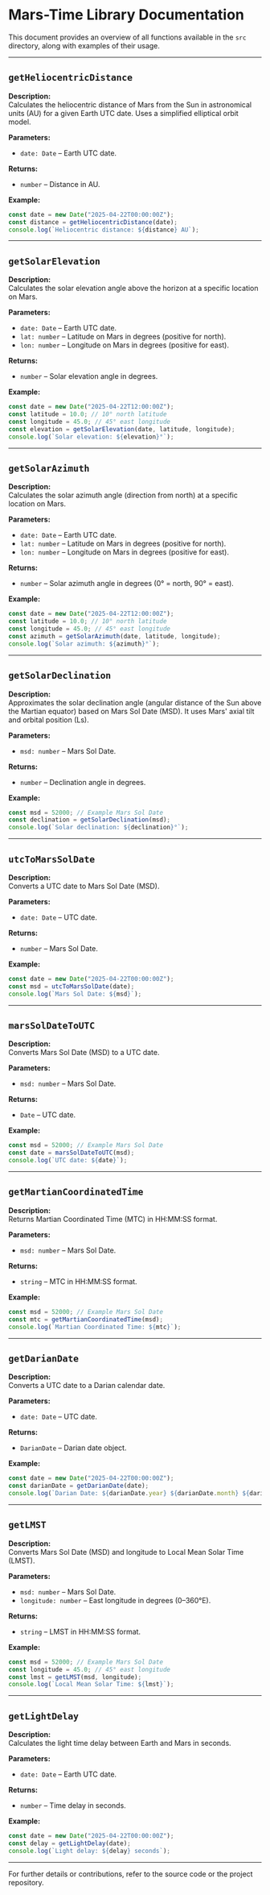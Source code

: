 # Mars-Time Library Documentation

This document provides an overview of all functions available in the `src` directory, along with examples of their usage.

---

## `getHeliocentricDistance`

**Description:**  
Calculates the heliocentric distance of Mars from the Sun in astronomical units (AU) for a given Earth UTC date. Uses a simplified elliptical orbit model.

**Parameters:**  
- `date: Date` – Earth UTC date.

**Returns:**  
- `number` – Distance in AU.

**Example:**
```typescript
const date = new Date("2025-04-22T00:00:00Z");
const distance = getHeliocentricDistance(date);
console.log(`Heliocentric distance: ${distance} AU`);
```

---

## `getSolarElevation`

**Description:**  
Calculates the solar elevation angle above the horizon at a specific location on Mars.

**Parameters:**  
- `date: Date` – Earth UTC date.
- `lat: number` – Latitude on Mars in degrees (positive for north).
- `lon: number` – Longitude on Mars in degrees (positive for east).

**Returns:**  
- `number` – Solar elevation angle in degrees.

**Example:**
```typescript
const date = new Date("2025-04-22T12:00:00Z");
const latitude = 10.0; // 10° north latitude
const longitude = 45.0; // 45° east longitude
const elevation = getSolarElevation(date, latitude, longitude);
console.log(`Solar elevation: ${elevation}°`);
```

---

## `getSolarAzimuth`

**Description:**  
Calculates the solar azimuth angle (direction from north) at a specific location on Mars.

**Parameters:**  
- `date: Date` – Earth UTC date.
- `lat: number` – Latitude on Mars in degrees (positive for north).
- `lon: number` – Longitude on Mars in degrees (positive for east).

**Returns:**  
- `number` – Solar azimuth angle in degrees (0° = north, 90° = east).

**Example:**
```typescript
const date = new Date("2025-04-22T12:00:00Z");
const latitude = 10.0; // 10° north latitude
const longitude = 45.0; // 45° east longitude
const azimuth = getSolarAzimuth(date, latitude, longitude);
console.log(`Solar azimuth: ${azimuth}°`);
```

---

## `getSolarDeclination`

**Description:**  
Approximates the solar declination angle (angular distance of the Sun above the Martian equator) based on Mars Sol Date (MSD). It uses Mars' axial tilt and orbital position (Ls).

**Parameters:**  
- `msd: number` – Mars Sol Date.

**Returns:**  
- `number` – Declination angle in degrees.

**Example:**
```typescript
const msd = 52000; // Example Mars Sol Date
const declination = getSolarDeclination(msd);
console.log(`Solar declination: ${declination}°`);
```

---

## `utcToMarsSolDate`

**Description:**  
Converts a UTC date to Mars Sol Date (MSD).

**Parameters:**  
- `date: Date` – UTC date.

**Returns:**  
- `number` – Mars Sol Date.

**Example:**
```typescript
const date = new Date("2025-04-22T00:00:00Z");
const msd = utcToMarsSolDate(date);
console.log(`Mars Sol Date: ${msd}`);
```

---

## `marsSolDateToUTC`

**Description:**  
Converts Mars Sol Date (MSD) to a UTC date.

**Parameters:**  
- `msd: number` – Mars Sol Date.

**Returns:**  
- `Date` – UTC date.

**Example:**
```typescript
const msd = 52000; // Example Mars Sol Date
const date = marsSolDateToUTC(msd);
console.log(`UTC date: ${date}`);
```

---

## `getMartianCoordinatedTime`

**Description:**  
Returns Martian Coordinated Time (MTC) in HH:MM:SS format.

**Parameters:**  
- `msd: number` – Mars Sol Date.

**Returns:**  
- `string` – MTC in HH:MM:SS format.

**Example:**
```typescript
const msd = 52000; // Example Mars Sol Date
const mtc = getMartianCoordinatedTime(msd);
console.log(`Martian Coordinated Time: ${mtc}`);
```

---

## `getDarianDate`

**Description:**  
Converts a UTC date to a Darian calendar date.

**Parameters:**  
- `date: Date` – UTC date.

**Returns:**  
- `DarianDate` – Darian date object.

**Example:**
```typescript
const date = new Date("2025-04-22T00:00:00Z");
const darianDate = getDarianDate(date);
console.log(`Darian Date: ${darianDate.year} ${darianDate.month} ${darianDate.sol}`);
```

---

## `getLMST`

**Description:**  
Converts Mars Sol Date (MSD) and longitude to Local Mean Solar Time (LMST).

**Parameters:**  
- `msd: number` – Mars Sol Date.
- `longitude: number` – East longitude in degrees (0–360°E).

**Returns:**  
- `string` – LMST in HH:MM:SS format.

**Example:**
```typescript
const msd = 52000; // Example Mars Sol Date
const longitude = 45.0; // 45° east longitude
const lmst = getLMST(msd, longitude);
console.log(`Local Mean Solar Time: ${lmst}`);
```

---

## `getLightDelay`

**Description:**  
Calculates the light time delay between Earth and Mars in seconds.

**Parameters:**  
- `date: Date` – Earth UTC date.

**Returns:**  
- `number` – Time delay in seconds.

**Example:**
```typescript
const date = new Date("2025-04-22T00:00:00Z");
const delay = getLightDelay(date);
console.log(`Light delay: ${delay} seconds`);
```

---

For further details or contributions, refer to the source code or the project repository.
